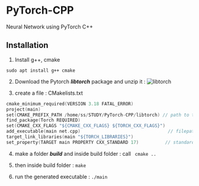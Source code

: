 # PyTorch-CPP

Neural Network using PyTorch C++

## Installation

1. Install g++, cmake

```
sudo apt install g++ cmake
```

2. Download the Pytorch ***libtorch*** package and unzip it : ![libtorch]('https://download.pytorch.org/libtorch/cpu/libtorch-shared-with-deps-2.2.2%2Bcpu.zip')

3. create a file : CMakelists.txt

```c++
cmake_minimum_required(VERSION 3.18 FATAL_ERROR)
project(main)
set(CMAKE_PREFIX_PATH /home/ss/STUDY/PyTorch-CPP/libtorch) // path to torchlib after unzip
find_package(Torch REQUIRED)
set(CMAKE_CXX_FLAGS "${CMAKE_CXX_FLAGS} ${TORCH_CXX_FLAGS}")
add_executable(main net.cpp)                                 // filepath of of .cpp file 
target_link_libraries(main "${TORCH_LIBRARIES}")
set_property(TARGET main PROPERTY CXX_STANDARD 17)          // standard to 17

```

4. make a folder ***build*** and inside build folder : call ``` cmake ..```

5. then inside build folder : ```make```

6. run the generated executable : ```./main```

